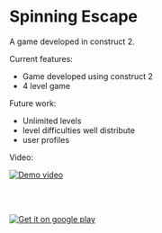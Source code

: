 # Spinning Escape

A game developed in construct 2. 

Current features:
- Game developed using construct 2
- 4 level game

Future work:
 - Unlimited levels
 - level difficulties well distribute
 - user profiles
 
 Video: 

[![Demo video](https://img.youtube.com/vi/ZkD_GUFjwM8/0.jpg)](https://www.youtube.com/watch?v=ZkD_GUFjwM8)

<br/><br/>

[![Get it on google play](https://play.google.com/intl/en_us/badges/static/images/badges/en_badge_web_generic.png)](https://play.google.com/store/apps/details?id=info.sayederfanarefin.spinningescape)





 
